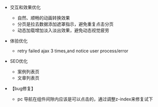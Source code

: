 - 交互和效果优化
    - 自然、顺畅的动画转换效果
    - 分页是拉去数据添加遮罩指示，避免重复点击分页
    - 动态加载增加淡入淡出效果，避免动态视觉疲劳

- 体验优化
    - retry failed ajax 3 times,and notice user process/error

- SEO优化
    - 案例列表页
    - 文章列表页

- 【bug修复】
    - pc 导航在组件间隙内应该是可以点击的，通过调整z-index来修复试下